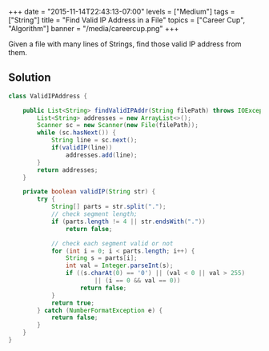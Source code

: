 +++
date = "2015-11-14T22:43:13-07:00"
levels = ["Medium"]
tags = ["String"]
title = "Find Valid IP Address in a File"
topics = ["Career Cup", "Algorithm"]
banner = "/media/careercup.png"
+++

Given a file with many lines of Strings, find those valid IP address from them.
<!--more-->

## Solution
```java
class ValidIPAddress {

	public List<String> findValidIPAddr(String filePath) throws IOException {
		List<String> addresses = new ArrayList<>();
		Scanner sc = new Scanner(new File(filePath));
		while (sc.hasNext()) {
			String line = sc.next();
			if(validIP(line))
				addresses.add(line);
		}
		return addresses;
	}

	private boolean validIP(String str) {
		try {
			String[] parts = str.split(".");
			// check segment length;
			if (parts.length != 4 || str.endsWith("."))
				return false;

			// check each segment valid or not
			for (int i = 0; i < parts.length; i++) {
				String s = parts[i];
				int val = Integer.parseInt(s);
				if ((s.charAt(0) == '0') || (val < 0 || val > 255)
						|| (i == 0 && val == 0))
					return false;
			}
			return true;
		} catch (NumberFormatException e) {
			return false;
		}
	}
}
```
